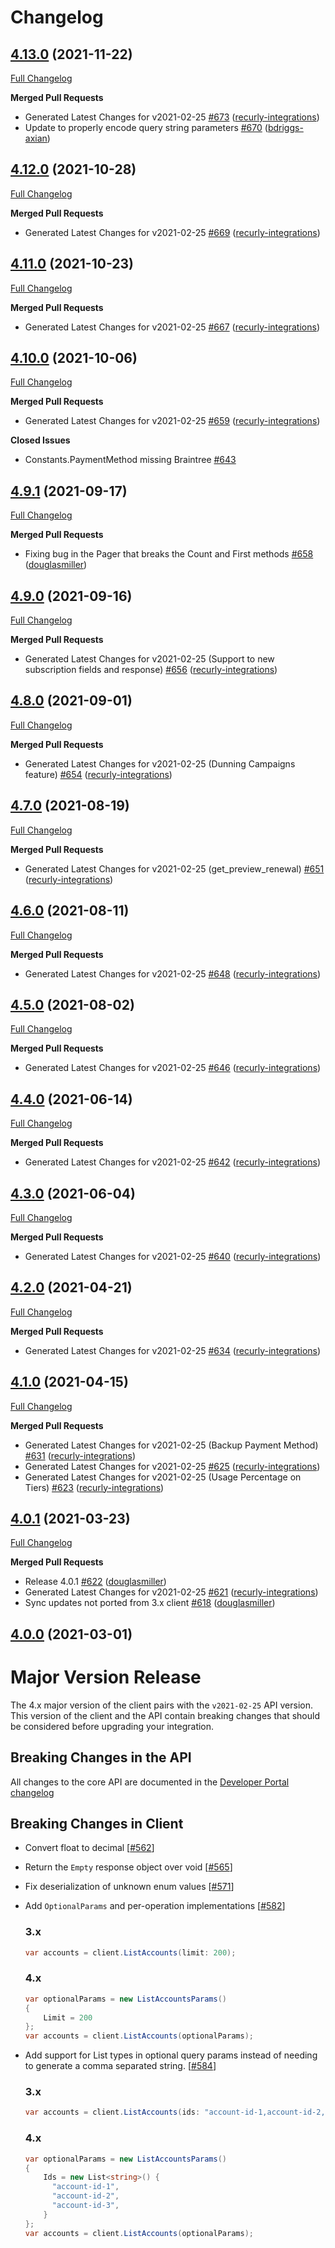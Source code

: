 # Changelog

## [4.13.0](https://github.com/recurly/recurly-client-dotnet/tree/4.13.0) (2021-11-22)

[Full Changelog](https://github.com/recurly/recurly-client-dotnet/compare/4.12.0...4.13.0)


**Merged Pull Requests**

- Generated Latest Changes for v2021-02-25 [#673](https://github.com/recurly/recurly-client-dotnet/pull/673) ([recurly-integrations](https://github.com/recurly-integrations))
- Update to properly encode query string parameters [#670](https://github.com/recurly/recurly-client-dotnet/pull/670) ([bdriggs-axian](https://github.com/bdriggs-axian))



## [4.12.0](https://github.com/recurly/recurly-client-dotnet/tree/4.12.0) (2021-10-28)

[Full Changelog](https://github.com/recurly/recurly-client-dotnet/compare/4.11.0...4.12.0)


**Merged Pull Requests**

- Generated Latest Changes for v2021-02-25 [#669](https://github.com/recurly/recurly-client-dotnet/pull/669) ([recurly-integrations](https://github.com/recurly-integrations))



## [4.11.0](https://github.com/recurly/recurly-client-dotnet/tree/4.11.0) (2021-10-23)

[Full Changelog](https://github.com/recurly/recurly-client-dotnet/compare/4.10.0...4.11.0)


**Merged Pull Requests**

- Generated Latest Changes for v2021-02-25 [#667](https://github.com/recurly/recurly-client-dotnet/pull/667) ([recurly-integrations](https://github.com/recurly-integrations))



## [4.10.0](https://github.com/recurly/recurly-client-dotnet/tree/4.10.0) (2021-10-06)

[Full Changelog](https://github.com/recurly/recurly-client-dotnet/compare/4.9.1...4.10.0)


**Merged Pull Requests**

- Generated Latest Changes for v2021-02-25 [#659](https://github.com/recurly/recurly-client-dotnet/pull/659) ([recurly-integrations](https://github.com/recurly-integrations))

**Closed Issues**

- Constants.PaymentMethod missing Braintree [#643](https://github.com/recurly/recurly-client-dotnet/issues/643)


## [4.9.1](https://github.com/recurly/recurly-client-dotnet/tree/4.9.1) (2021-09-17)

[Full Changelog](https://github.com/recurly/recurly-client-dotnet/compare/4.9.0...4.9.1)


**Merged Pull Requests**

- Fixing bug in the Pager that breaks the Count and First methods [#658](https://github.com/recurly/recurly-client-dotnet/pull/658) ([douglasmiller](https://github.com/douglasmiller))



## [4.9.0](https://github.com/recurly/recurly-client-dotnet/tree/4.9.0) (2021-09-16)

[Full Changelog](https://github.com/recurly/recurly-client-dotnet/compare/4.8.0...4.9.0)


**Merged Pull Requests**

- Generated Latest Changes for v2021-02-25 (Support to new subscription fields and response) [#656](https://github.com/recurly/recurly-client-dotnet/pull/656) ([recurly-integrations](https://github.com/recurly-integrations))



## [4.8.0](https://github.com/recurly/recurly-client-dotnet/tree/4.8.0) (2021-09-01)

[Full Changelog](https://github.com/recurly/recurly-client-dotnet/compare/4.7.0...4.8.0)


**Merged Pull Requests**

- Generated Latest Changes for v2021-02-25 (Dunning Campaigns feature) [#654](https://github.com/recurly/recurly-client-dotnet/pull/654) ([recurly-integrations](https://github.com/recurly-integrations))



## [4.7.0](https://github.com/recurly/recurly-client-dotnet/tree/4.7.0) (2021-08-19)

[Full Changelog](https://github.com/recurly/recurly-client-dotnet/compare/4.6.0...4.7.0)


**Merged Pull Requests**

- Generated Latest Changes for v2021-02-25 (get_preview_renewal) [#651](https://github.com/recurly/recurly-client-dotnet/pull/651) ([recurly-integrations](https://github.com/recurly-integrations))



## [4.6.0](https://github.com/recurly/recurly-client-dotnet/tree/4.6.0) (2021-08-11)

[Full Changelog](https://github.com/recurly/recurly-client-dotnet/compare/4.5.0...4.6.0)


**Merged Pull Requests**

- Generated Latest Changes for v2021-02-25 [#648](https://github.com/recurly/recurly-client-dotnet/pull/648) ([recurly-integrations](https://github.com/recurly-integrations))



## [4.5.0](https://github.com/recurly/recurly-client-dotnet/tree/4.5.0) (2021-08-02)

[Full Changelog](https://github.com/recurly/recurly-client-dotnet/compare/4.4.0...4.5.0)


**Merged Pull Requests**

- Generated Latest Changes for v2021-02-25 [#646](https://github.com/recurly/recurly-client-dotnet/pull/646) ([recurly-integrations](https://github.com/recurly-integrations))



## [4.4.0](https://github.com/recurly/recurly-client-dotnet/tree/4.4.0) (2021-06-14)

[Full Changelog](https://github.com/recurly/recurly-client-dotnet/compare/4.3.0...4.4.0)


**Merged Pull Requests**

- Generated Latest Changes for v2021-02-25 [#642](https://github.com/recurly/recurly-client-dotnet/pull/642) ([recurly-integrations](https://github.com/recurly-integrations))



## [4.3.0](https://github.com/recurly/recurly-client-dotnet/tree/4.3.0) (2021-06-04)

[Full Changelog](https://github.com/recurly/recurly-client-dotnet/compare/4.2.0...4.3.0)


**Merged Pull Requests**

- Generated Latest Changes for v2021-02-25 [#640](https://github.com/recurly/recurly-client-dotnet/pull/640) ([recurly-integrations](https://github.com/recurly-integrations))



## [4.2.0](https://github.com/recurly/recurly-client-dotnet/tree/4.2.0) (2021-04-21)

[Full Changelog](https://github.com/recurly/recurly-client-dotnet/compare/4.1.0...4.2.0)


**Merged Pull Requests**

- Generated Latest Changes for v2021-02-25 [#634](https://github.com/recurly/recurly-client-dotnet/pull/634) ([recurly-integrations](https://github.com/recurly-integrations))



## [4.1.0](https://github.com/recurly/recurly-client-dotnet/tree/4.1.0) (2021-04-15)

[Full Changelog](https://github.com/recurly/recurly-client-dotnet/compare/4.0.1...4.1.0)


**Merged Pull Requests**

- Generated Latest Changes for v2021-02-25 (Backup Payment Method) [#631](https://github.com/recurly/recurly-client-dotnet/pull/631) ([recurly-integrations](https://github.com/recurly-integrations))
- Generated Latest Changes for v2021-02-25 [#625](https://github.com/recurly/recurly-client-dotnet/pull/625) ([recurly-integrations](https://github.com/recurly-integrations))
- Generated Latest Changes for v2021-02-25 (Usage Percentage on Tiers) [#623](https://github.com/recurly/recurly-client-dotnet/pull/623) ([recurly-integrations](https://github.com/recurly-integrations))



## [4.0.1](https://github.com/recurly/recurly-client-dotnet/tree/4.0.1) (2021-03-23)

[Full Changelog](https://github.com/recurly/recurly-client-dotnet/compare/4.0.0...4.0.1)


**Merged Pull Requests**

- Release 4.0.1 [#622](https://github.com/recurly/recurly-client-dotnet/pull/622) ([douglasmiller](https://github.com/douglasmiller))
- Generated Latest Changes for v2021-02-25 [#621](https://github.com/recurly/recurly-client-dotnet/pull/621) ([recurly-integrations](https://github.com/recurly-integrations))
- Sync updates not ported from 3.x client [#618](https://github.com/recurly/recurly-client-dotnet/pull/618) ([douglasmiller](https://github.com/douglasmiller))



## [4.0.0](https://github.com/recurly/recurly-client-dotnet/tree/4.0.0) (2021-03-01)


# Major Version Release

The 4.x major version of the client pairs with the `v2021-02-25` API version. This version of the client and the API contain breaking changes that should be considered before upgrading your integration.

## Breaking Changes in the API
All changes to the core API are documented in the [Developer Portal changelog](https://developers.recurly.com/api/changelog.html#v2021-02-25---current-ga-version)

## Breaking Changes in Client

- Convert float to decimal [[#562](https://github.com/recurly/recurly-client-dotnet/pull/562)]
- Return the `Empty` response object over void [[#565](https://github.com/recurly/recurly-client-dotnet/pull/565)]
- Fix deserialization of unknown enum values [[#571](https://github.com/recurly/recurly-client-dotnet/pull/571)]
- Add `OptionalParams` and per-operation implementations [[#582](https://github.com/recurly/recurly-client-dotnet/pull/582)]
    ### 3.x
    ```c#
    var accounts = client.ListAccounts(limit: 200);
    ```

    ### 4.x
    ```c#
    var optionalParams = new ListAccountsParams()
    {
        Limit = 200
    };
    var accounts = client.ListAccounts(optionalParams);
    ```
- Add support for List types in optional query params instead of needing to generate a comma separated string. [[#584](https://github.com/recurly/recurly-client-dotnet/pull/584)]

    ### 3.x
    ```c#
    var accounts = client.ListAccounts(ids: "account-id-1,account-id-2,account-id-3");
    ```

    ### 4.x
    ```c#
    var optionalParams = new ListAccountsParams()
    {
        Ids = new List<string>() {
          "account-id-1",
          "account-id-2",
          "account-id-3",
        }
    };
    var accounts = client.ListAccounts(optionalParams);
    ```


